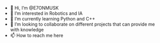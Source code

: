 - 👋 Hi, I’m @E7ONMUSK
- 👀 I’m interested in Robotics and IA
- 🌱 I’m currently learning Python and C++
- 💞️ I’m looking to collaborate on different projects that can provide me with knowledge
- 📫 How to reach me here 

<!---
E7ONMUSK/E7ONMUSK is a ✨ special ✨ repository because its `README.md` (this file) appears on your GitHub profile.
You can click the Preview link to take a look at your changes.
--->
